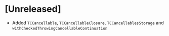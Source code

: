 # [Unreleased]
- Added `TCCancellable`, `TCCancellableClosure`, `TCCancellablesStorage` and `withCheckedThrowingCancellableContinuation`
